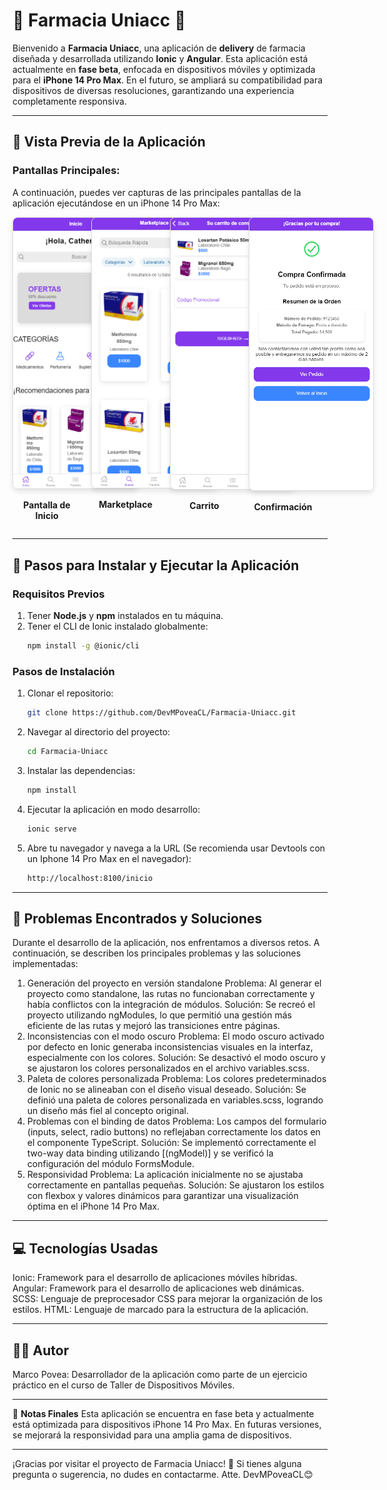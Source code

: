 # 🏥 **Farmacia Uniacc** 🏥

Bienvenido a **Farmacia Uniacc**, una aplicación de **delivery** de farmacia diseñada y desarrollada utilizando **Ionic** y **Angular**. Esta aplicación está actualmente en **fase beta**, enfocada en dispositivos móviles y optimizada para el **iPhone 14 Pro Max**. En el futuro, se ampliará su compatibilidad para dispositivos de diversas resoluciones, garantizando una experiencia completamente responsiva.

---

## 📱 **Vista Previa de la Aplicación**

### Pantallas Principales:
A continuación, puedes ver capturas de las principales pantallas de la aplicación ejecutándose en un iPhone 14 Pro Max:

<div style="display: flex; flex-wrap: wrap; gap: 16px;">

  <div style="flex: 1 1 calc(25% - 16px); max-width: calc(25% - 16px); text-align: center;">
    <img src="./src/assets/screenshots/inicio.png" alt="Pantalla de Inicio" style="max-width: 200px; max-height: 436px; border: 1px solid #ddd; border-radius: 8px; box-shadow: 0 4px 8px rgba(0, 0, 0, 0.1);">
    <p><strong>Pantalla de Inicio</strong></p>
  </div>

  <div style="flex: 1 1 calc(25% - 16px); max-width: calc(25% - 16px); text-align: center;">
    <img src="./src/assets/screenshots/buscar.PNG" alt="Marketplace" style="max-width: 200px; max-height: 436px; border: 1px solid #ddd; border-radius: 8px; box-shadow: 0 4px 8px rgba(0, 0, 0, 0.1);">
    <p><strong>Marketplace</strong></p>
  </div>

  <div style="flex: 1 1 calc(25% - 16px); max-width: calc(25% - 16px); text-align: center;">
    <img src="./src/assets/screenshots/carrito.png" alt="Carrito" style="max-width: 200px; max-height: 436px; border: 1px solid #ddd; border-radius: 8px; box-shadow: 0 4px 8px rgba(0, 0, 0, 0.1);">
    <p><strong>Carrito</strong></p>
  </div>

  <div style="flex: 1 1 calc(25% - 16px); max-width: calc(25% - 16px); text-align: center;">
    <img src="./src/assets/screenshots/confirmacion.png" alt="Confirmación" style="max-width: 200px; max-height: 436px; border: 1px solid #ddd; border-radius: 8px; box-shadow: 0 4px 8px rgba(0, 0, 0, 0.1);">
    <p><strong>Confirmación</strong></p>
  </div>

</div>

---

## 🚀 **Pasos para Instalar y Ejecutar la Aplicación**

### **Requisitos Previos**
1. Tener **Node.js** y **npm** instalados en tu máquina.
2. Tener el CLI de Ionic instalado globalmente:
   ```bash
   npm install -g @ionic/cli

### **Pasos de Instalación**
1. Clonar el repositorio:
   ```bash
   git clone https://github.com/DevMPoveaCL/Farmacia-Uniacc.git

2. Navegar al directorio del proyecto:
   ```bash
   cd Farmacia-Uniacc

3. Instalar las dependencias:
   ```bash
   npm install

4. Ejecutar la aplicación en modo desarrollo:
   ```bash
   ionic serve
5. Abre tu navegador y navega a la URL (Se recomienda usar Devtools con un Iphone 14 Pro Max en el navegador):
   ```bash
   http://localhost:8100/inicio

---

## 🔧 **Problemas Encontrados y Soluciones**
Durante el desarrollo de la aplicación, nos enfrentamos a diversos retos. A continuación, se describen los principales problemas y las soluciones implementadas:

1. Generación del proyecto en versión standalone
Problema: Al generar el proyecto como standalone, las rutas no funcionaban correctamente y había conflictos con la integración de módulos.
Solución: Se recreó el proyecto utilizando ngModules, lo que permitió una gestión más eficiente de las rutas y mejoró las transiciones entre páginas.
2. Inconsistencias con el modo oscuro
Problema: El modo oscuro activado por defecto en Ionic generaba inconsistencias visuales en la interfaz, especialmente con los colores.
Solución: Se desactivó el modo oscuro y se ajustaron los colores personalizados en el archivo variables.scss.
3. Paleta de colores personalizada
Problema: Los colores predeterminados de Ionic no se alineaban con el diseño visual deseado.
Solución: Se definió una paleta de colores personalizada en variables.scss, logrando un diseño más fiel al concepto original.
4. Problemas con el binding de datos
Problema: Los campos del formulario (inputs, select, radio buttons) no reflejaban correctamente los datos en el componente TypeScript.
Solución: Se implementó correctamente el two-way data binding utilizando [(ngModel)] y se verificó la configuración del módulo FormsModule.
5. Responsividad
Problema: La aplicación inicialmente no se ajustaba correctamente en pantallas pequeñas.
Solución: Se ajustaron los estilos con flexbox y valores dinámicos para garantizar una visualización óptima en el iPhone 14 Pro Max.

---

## 💻 **Tecnologías Usadas**

Ionic: Framework para el desarrollo de aplicaciones móviles híbridas.
Angular: Framework para el desarrollo de aplicaciones web dinámicas.
SCSS: Lenguaje de preprocesador CSS para mejorar la organización de los estilos.
HTML: Lenguaje de marcado para la estructura de la aplicación.

---

## 👨‍💻 **Autor**
Marco Povea: Desarrollador de la aplicación como parte de un ejercicio práctico en el curso de Taller de Dispositivos Móviles.

---

🌟 **Notas Finales**
Esta aplicación se encuentra en fase beta y actualmente está optimizada para dispositivos iPhone 14 Pro Max.
En futuras versiones, se mejorará la responsividad para una amplia gama de dispositivos.

---

¡Gracias por visitar el proyecto de Farmacia Uniacc! 🚀 Si tienes alguna pregunta o sugerencia, no dudes en contactarme. 
Atte. DevMPoveaCL😊